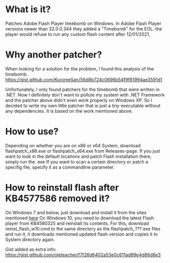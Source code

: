 # What is it?
Patches Adobe Flash Player timebomb on Windows.
In Adobe Flash Player versions newer than 32.0.0.344 they added a "Timebomb" for the EOL. the player would refuse to run any custom flash content after 12/01/2021,

# Why another patcher?
When looking for a solution for the problem, I found this analysis of the timebomb:
https://gist.github.com/KuromeSan/56d8b724c0696b54f9f81994ae3591d1

Unfortunately, I only found patchers for the timebomb that were written in .NET.
Now I definitely don't want to pollute my system with .NET Framework and the patcher above didn't even work properly on Windows XP.
So I decided to write my own little patcher that is just a tiny executable without any dependencies.
It is based on the work mentioned above.

# How to use?
Depending on whether you are on x86 or x64 System, download flashpatch_x86.exe or flashpatch_x64.exe from Releases-page.
If you just want to look in the default locations and patch Flash installation there, simply run the .exe
If you want to scan a certain directory or patch a specifig file, specify it as a commandline parameter.

# How to reinstall flash after KB4577586 removed it?
On Windows 7 and below, just download and install it from the sites mentioned [here](https://gist.github.com/KuromeSan/56d8b724c0696b54f9f81994ae3591d1#finally)
On Windows 10, you need to download the latest Flash player from KB4580325 and reinstall its contents.
For this, download reinst_flash_w10.cmd to the same directory as the flashpatch_???.exe files and run it, it downloads mentioned updated flash version and copies it to System directory again.

Gist added as extra info: https://gist.github.com/oleteacher/f7f26d6402a53e0c611ad89e4d86d8e3
